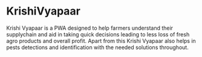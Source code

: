 # KrishiVyapaar
Krishi Vyapaar is a PWA designed to help farmers understand their supplychain and aid in taking quick decisions leading to less loss of fresh agro products and overall profit. Apart from this Krishi Vyapaar also helps in pests detections and identification with the needed solutions throughout.
